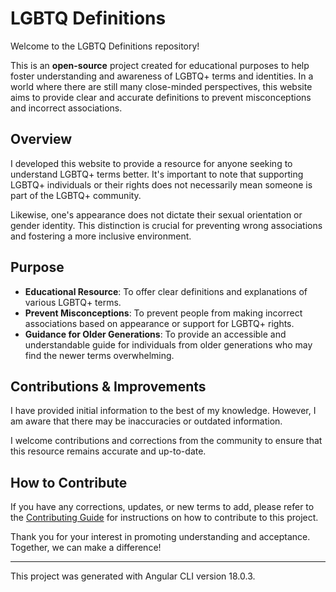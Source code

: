 # LGBTQ Definitions

Welcome to the LGBTQ Definitions repository! 

This is an **open-source** project created for educational purposes to help foster understanding and awareness of LGBTQ+ terms and identities. In a world where there are still many close-minded perspectives, this website aims to provide clear and accurate definitions to prevent misconceptions and incorrect associations.

## Overview

I developed this website to provide a resource for anyone seeking to understand LGBTQ+ terms better. It's important to note that supporting LGBTQ+ individuals or their rights does not necessarily mean someone is part of the LGBTQ+ community. 

Likewise, one's appearance does not dictate their sexual orientation or gender identity. This distinction is crucial for preventing wrong associations and fostering a more inclusive environment.

## Purpose 
- **Educational Resource**: To offer clear definitions and explanations of various LGBTQ+ terms.
- **Prevent Misconceptions**: To prevent people from making incorrect associations based on appearance or support for LGBTQ+ rights.
- **Guidance for Older Generations**: To provide an accessible and understandable guide for individuals from older generations who may find the newer terms overwhelming.

## Contributions & Improvements

I have provided initial information to the best of my knowledge. However, I am aware that there may be inaccuracies or outdated information. 

I welcome contributions and corrections from the community to ensure that this resource remains accurate and up-to-date.

## How to Contribute

If you have any corrections, updates, or new terms to add, please refer to the [Contributing Guide]() for instructions on how to contribute to this project.

Thank you for your interest in promoting understanding and acceptance. Together, we can make a difference!

<hr>

This project was generated with Angular CLI version 18.0.3.
